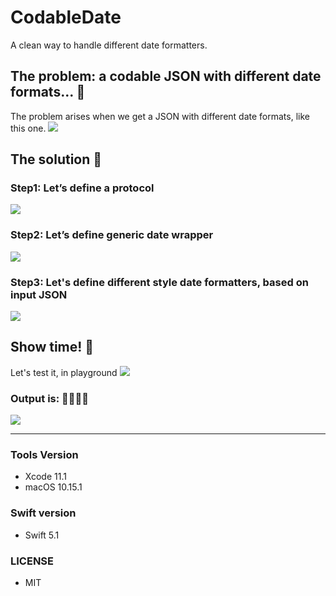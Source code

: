 # CodableDate
A clean way to handle different date formatters.

## The problem: a codable JSON with different date formats... 🤔
The problem arises when we get a JSON with different date formats, like this one.
![](https://user-images.githubusercontent.com/5364500/69673603-f898e880-109a-11ea-9639-458907137958.png)

## The solution 🚀

### Step1: Let’s define a protocol
![](https://user-images.githubusercontent.com/5364500/69673758-5d544300-109b-11ea-80b0-c1c631a00dba.png)

### Step2: Let’s define generic date wrapper
![](https://user-images.githubusercontent.com/5364500/69674068-03a04880-109c-11ea-92d5-fac15e5bb164.png)

### Step3: Let's define different style date formatters, based on input JSON
![](https://user-images.githubusercontent.com/5364500/69674287-71e50b00-109c-11ea-9a07-06ad8f96c02b.png)

## Show time! 🔨
Let's test it, in playground
![](https://user-images.githubusercontent.com/5364500/69674528-ef108000-109c-11ea-8eb4-0e54bab8ec10.png)

### Output is: 🙌🏻💪🏻
![](https://user-images.githubusercontent.com/5364500/69674750-6cd48b80-109d-11ea-8b0e-033267fc7fbb.png)

---
### Tools Version
- Xcode 11.1
- macOS 10.15.1

### Swift version
* Swift 5.1

### LICENSE
* MIT

